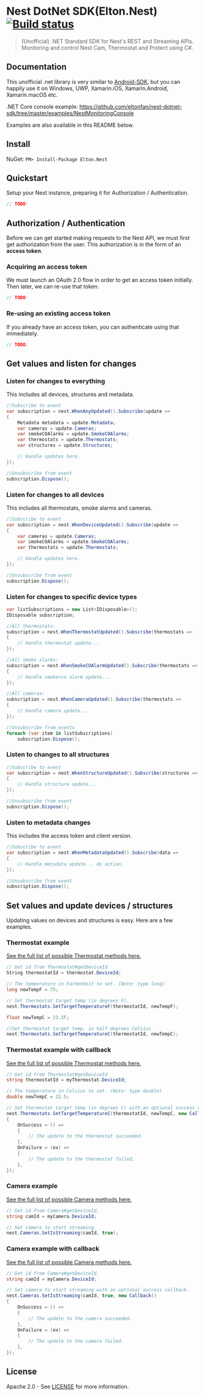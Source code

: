 # Nest DotNet SDK(Elton.Nest) [![Build status](https://ci.appveyor.com/api/projects/status/nhhvlxjf504ft5be?svg=true)](https://ci.appveyor.com/project/eltonfan/nest-dotnet-sdk)

> (Unofficial) .NET Standard SDK for Nest's REST and Streaming APIs. Monitoring and control Nest Cam, Thermostat and Protect using C#.

## Documentation

This unofficial .net library is very similar to [Android-SDK](https://github.com/nestlabs/android-sdk), but you can happily use it on Windows, UWP, Xamarin.iOS, Xamarin.Android, Xamarin.macOS etc.

.NET Core console example: https://github.com/eltonfan/nest-dotnet-sdk/tree/master/examples/NestMonitoringConsole

Examples are also available in this README below.

## Install

NuGet: `PM> Install-Package Elton.Nest` 

## Quickstart

Setup your Nest instance, preparing it for Authorization / Authentication.

```csharp
// TODO:
```

## Authorization / Authentication

Before we can get started making requests to the Nest API, we must first get authorization from the
user. This authorization is in the form of an **access token**.

### Acquiring an access token

We must launch an OAuth 2.0 flow in order to get an access token initially. Then later, we can
re-use that token.

```csharp
// TODO:
```

### Re-using an existing access token

If you already have an access token, you can authenticate using that immediately.

```csharp
// TODO:
```

## Get values and listen for changes

### Listen for changes to everything

This includes all devices, structures and metadata.

```csharp
//Subscribe to event
var subscription = nest.WhenAnyUpdated().Subscribe(update =>
{
    Metadata metadata = update.Metadata;
    var cameras = update.Cameras;
    var smokeCOAlarms = update.SmokeCOAlarms;
    var thermostats = update.Thermostats;
    var structures = update.Structures;

    // Handle updates here.
});

//Unsubscribe from event
subscription.Dispose();
```

### Listen for changes to all devices

This includes all thermostats, smoke alarms and cameras.

```csharp
//Subscribe to event
var subscription = nest.WhenDeviceUpdated().Subscribe(update =>
{
    var cameras = update.Cameras;
    var smokeCOAlarms = update.SmokeCOAlarms;
    var thermostats = update.Thermostats;

    // Handle updates here.
});

//Unsubscribe from event
subscription.Dispose();
```

### Listen for changes to specific device types

```csharp
var listSubscriptions = new List<IDisposable>();
IDisposable subscription;

//All thermostats:
subscription = nest.WhenThermostatUpdated().Subscribe(thermostats =>
{
    // Handle thermostat update...
});

//All smoke alarms:
subscription = nest.WhenSmokeCOAlarmUpdated().Subscribe(thermostats =>
{
    // Handle smoke+co alarm update...
});

//All cameras:
subscription = nest.WhenCameraUpdated().Subscribe(thermostats =>
{
    // Handle camera update...
});

//Unsubscribe from events
foreach (var item in listSubscriptions)
    subscription.Dispose();
```

### Listen to changes to all structures

```csharp
//Subscribe to event
var subscription = nest.WhenStructureUpdated().Subscribe(structures =>
{
    // Handle structure update...
});

//Unsubscribe from event
subscription.Dispose();
```

### Listen to metadata changes

This includes the access token and client version.

```csharp
//Subscribe to event
var subscription = nest.WhenMetadataUpdated().Subscribe(data =>
{
    // Handle metadata update... do action.
});

//Unsubscribe from event
subscription.Dispose();
```

## Set values and update devices / structures

Updating values on devices and structures is easy. Here are a few examples.

### Thermostat example

[See the full list of possible Thermostat methods here.](https://nestlabs.github.io/android-sdk/index.html?com/nestlabs/sdk/ThermostatSetter.html)

```csharp
// Get id from Thermostat#getDeviceId
String thermostatId = thermostat.DeviceId;

// The temperature in Farhenheit to set. (Note: type long)
long newTempF = 75;

// Set thermostat target temp (in degrees F).
nest.Thermostats.SetTargetTemperatureF(thermostatId, newTempF);

float newTempC = 23.5F;

//Set thermostat target temp, in half degrees Celsius
nest.Thermostats.SetTargetTemperatureC(thermostatId, newTempC);
```

### Thermostat example with callback

[See the full list of possible Thermostat methods here.](https://nestlabs.github.io/android-sdk/index.html?com/nestlabs/sdk/ThermostatSetter.html)

```csharp
// Get id from Thermostat#getDeviceId
string thermostatId = myThermostat.DeviceId;

// The temperature in Celsius to set. (Note: type double)
double newTempC = 22.5;

// Set thermostat target temp (in degrees C) with an optional success callback.
nest.Thermostats.SetTargetTemperatureC(thermostatId, newTempC, new Callback()
{
    OnSuccess = () =>
    {
        // The update to the thermostat succeeded.
    },
    OnFailure = (ex) =>
    {
        // The update to the thermostat failed.
    },
});
```

### Camera example

[See the full list of possible Camera methods here.](https://nestlabs.github.io/android-sdk/index.html?com/nestlabs/sdk/CameraSetter.html)

```csharp
// Get id from Camera#getDeviceId.
string camId = myCamera.DeviceId;

// Set camera to start streaming.
nest.Cameras.SetIsStreaming(camId, true);
```

### Camera example with callback

[See the full list of possible Camera methods here.](https://nestlabs.github.io/android-sdk/index.html?com/nestlabs/sdk/CameraSetter.html)

```csharp
// Get id from Camera#getDeviceId.
string camId = myCamera.DeviceId;

// Set camera to start streaming with an optional success callback.
nest.Cameras.SetIsStreaming(camId, true, new Callback()
{
    OnSuccess = () =>
    {
        // The update to the camera succeeded.
    },
    OnFailure = (ex) =>
    {
        // The update to the camera failed.
    },
});
```

## License

Apache 2.0 - See [LICENSE](LICENSE) for more information.